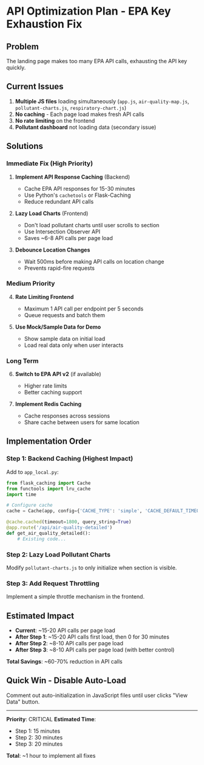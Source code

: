 # API Optimization Plan - EPA Key Exhaustion Fix

## Problem
The landing page makes too many EPA API calls, exhausting the API key quickly.

## Current Issues
1. **Multiple JS files** loading simultaneously (`app.js`, `air-quality-map.js`, `pollutant-charts.js`, `respiratory-chart.js`)
2. **No caching** - Each page load makes fresh API calls
3. **No rate limiting** on the frontend
4. **Pollutant dashboard** not loading data (secondary issue)

## Solutions

### Immediate Fix (High Priority)
1. **Implement API Response Caching** (Backend)
   - Cache EPA API responses for 15-30 minutes
   - Use Python's `cachetools` or Flask-Caching
   - Reduce redundant API calls

2. **Lazy Load Charts** (Frontend)
   - Don't load pollutant charts until user scrolls to section
   - Use Intersection Observer API
   - Saves ~6-8 API calls per page load

3. **Debounce Location Changes**
   - Wait 500ms before making API calls on location change
   - Prevents rapid-fire requests

### Medium Priority
4. **Rate Limiting Frontend**
   - Maximum 1 API call per endpoint per 5 seconds
   - Queue requests and batch them

5. **Use Mock/Sample Data for Demo**
   - Show sample data on initial load
   - Load real data only when user interacts

### Long Term
6. **Switch to EPA API v2** (if available)
   - Higher rate limits
   - Better caching support

7. **Implement Redis Caching**
   - Cache responses across sessions
   - Share cache between users for same location

## Implementation Order

### Step 1: Backend Caching (Highest Impact)
Add to `app_local.py`:
```python
from flask_caching import Cache
from functools import lru_cache
import time

# Configure cache
cache = Cache(app, config={'CACHE_TYPE': 'simple', 'CACHE_DEFAULT_TIMEOUT': 1800})  # 30 min

@cache.cached(timeout=1800, query_string=True)
@app.route('/api/air-quality-detailed')
def get_air_quality_detailed():
    # Existing code...
```

### Step 2: Lazy Load Pollutant Charts
Modify `pollutant-charts.js` to only initialize when section is visible.

### Step 3: Add Request Throttling
Implement a simple throttle mechanism in the frontend.

## Estimated Impact
- **Current**: ~15-20 API calls per page load
- **After Step 1**: ~15-20 API calls first load, then 0 for 30 minutes
- **After Step 2**: ~8-10 API calls per page load
- **After Step 3**: ~8-10 API calls per page load (with better control)

**Total Savings**: ~60-70% reduction in API calls

## Quick Win - Disable Auto-Load
Comment out auto-initialization in JavaScript files until user clicks "View Data" button.

---

**Priority**: CRITICAL
**Estimated Time**: 
- Step 1: 15 minutes
- Step 2: 30 minutes
- Step 3: 20 minutes

**Total**: ~1 hour to implement all fixes

